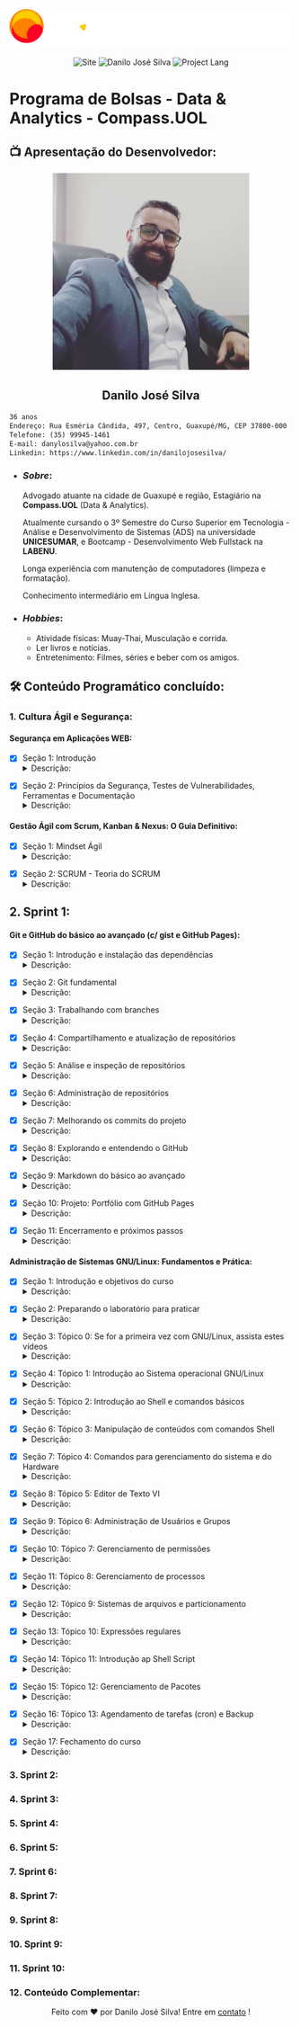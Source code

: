 <p align="center"><img src="./assets/Compass.UOL-logo.png"></p>

<p align = "center">
    <img src = "https://img.shields.io/badge/Repository-Compass.Uol_PB-red" alt= "Site">
    <img src = "https://img.shields.io/badge/Made%20by-Danilo%20José%20Silva-orange" alt = "Danilo José Silva">
    <img src = "https://img.shields.io/badge/Project%20Lang-Portuguese%20BR-yellow" alt = "Project Lang">
</p>

# **Programa de Bolsas - Data & Analytics - Compass.UOL**

## 📺 **Apresentação do Desenvolvedor**:

<p align="center"><img style="width: 350px; height: 350px" src="./assets/Profile.jpg"></p>

<h2 align="center"><b>Danilo José Silva</b></h2>

    36 anos
    Endereço: Rua Esméria Cândida, 497, Centro, Guaxupé/MG, CEP 37800-000
    Telefone: (35) 99945-1461
    E-mail: danylosilva@yahoo.com.br
    Linkedin: https://www.linkedin.com/in/danilojosesilva/

* ### **_Sobre_**:

    Advogado atuante na cidade de Guaxupé e região, Estagiário na __Compass.UOL__ (Data & Analytics).

    Atualmente cursando o 3º Semestre do Curso Superior em Tecnologia - Análise e Desenvolvimento de Sistemas (ADS) na universidade __UNICESUMAR__, e Bootcamp - Desenvolvimento Web Fullstack na __LABENU__.

    Longa experiência com manutenção de computadores (limpeza e formatação).

    Conhecimento intermediário em Língua Inglesa.

* ### **_Hobbies_**:

    * Atividade físicas: Muay-Thai, Musculação e corrida.
    * Ler livros e notícias.
    * Entretenimento: Filmes, séries e beber com os amigos.

## 🛠 Conteúdo Programático concluído:

### 1. Cultura Ágil e Segurança:

#### **Segurança em Aplicações WEB:**

- [x] Seção 1: Introdução <details><summary>Descrição:</summary> <p> Nesta seção foi definido o objetivo do curso: segurança em aplicações WEB, bem como sobre as principais vulnerabilidades. Ainda, foi configurado o laboratório de estudos (Máquina Linux Hacker e Máquina Linux Servidor Web), as duas máquina configuradas no Virtual Box. <p align="center"><img src="./assets/Seção1-Segurança.png"></p> <p align="center"><img src="./assets/VirtualBox.png"></p>
</p>
</details>

- [x] Seção 2: Princípios da Segurança, Testes de Vulnerabilidades, Ferramentas e Documentação <details><summary>Descrição:</summary> <p> Na seção 2 foram abordados os princípios da segurança da informação (Autenticidade, Confidencialidade, Disponibilidade, Integridade), tipos de análises de vulnerabilidade (black box, white box, gray box), arquitetura de aplicações WEB, projeto OWASP (lista de principais vulnerabilidades para WEB) e ferramentas (OWASP BWA, OWASP ZAP). <p align="center"><img src="./assets/Seção2-Segurança.png"></p>
</p>
</details>

#### **Gestão Ágil com Scrum, Kanban & Nexus: O Guia Definitivo:**

- [x] Seção 1: Mindset Ágil <details><summary>Descrição:</summary> <p> Nesta seção foram abordados a introdução ao mindset ágil (histórico e pontos inciais), definição de projeto, diferenças entre o modelo ágil e o modelo cascata, bem como os prós e contras de cada metodologia, os valores e princípios ágeis (manifesto ágil), a aplicação da metodologia ágil em projetos com escopo volátil ou complexos (cone da incerteza), planejamento em camadas "cebola" (metodologia ágil). <p align="center"><img src="./assets/Seção1-GestaoAgil.png"></p>
</p>
</details>

- [x] Seção 2: SCRUM - Teoria do SCRUM <details><summary>Descrição:</summary> <p> Na seção do framework SCRUM foram abordados sobre: a história do SCRUM (Analogia ao Hugby); que o SCRUM se baseaia no Empirismo (Experiência Prática Cotidiana); que no SCRUM não fixa-se o escopo de produto, nem o processos de como contruí-lo, sendo criado uma pequena parte utilizável do produto, em ciclos curtos, com criação de macanismos de inspeção (transparência, adaptação, inspeção); os valores do SCRUM (coragem, comprometimento, foco, respeito, abertura); ciclo SCRUM (roadmap); autogerenciamento (equipes autogerenciáveis). <p align="center"><img src="./assets/Seção2-GestaoAgil.png"></p>
</p>
</details>

## 2. Sprint 1:

#### **Git e GitHub do básico ao avançado (c/ gist e GitHub Pages):**

- [x] Seção 1: Introdução e instalação das dependências <details><summary>Descrição:</summary> <p> Nessa primeira seção foram abordados os primeiros passos para aprendizado de Git, com a instalação das aplicações (Git, VSCode), abordagem sobre os objetivos do Git (Sistema de Controle de Versão, baseado em repositórios, mais utilizado no mundo). <p align="center"><img src="./assets/Seção1-Git.png"></p> <p align="center"><img src="./assets/GitVersion.png"></p> <p align="center"><img src="./assets/GitConfig.png"></p>
</p>
</details>

- [x] Seção 2: Git fundamental <details><summary>Descrição:</summary> <p> Nessa seção foram abordados os pontos fundamentais de Git e GitHub: criação de repositório público e privado (novo repositório na conta do GitHub), clone de repositório na máquina por meio do terminal bash (git clone < nome do repositório >), adição de arquivos no projeto (git add e git commit), verificar arquivos alterados a serem adicionados e comitados (git status), envio de arquivos para repositório (git push origin < branch >, para primeiro envio ou git push, para demais envios), recebimento de alterações (git pull), remoção de arquivos (git rm < nome do arquivo >), verificar alterações por meio de log (git log), mover ou renomear arquivos (git mv), desfazer alterações voltando ao estado do repositório (git checkout < arquivo >), ignorar arquivos e diretórios em um projeto (.gitignore), resetar branch (git reset ou com flag --hard). <p align="center"><img src="./assets/Seção2-Git.png"></p> <p align="center"><img src="./assets/GitHub-Repository1.png"></p> <p align="center"><img src="./assets/GitHub-Repository2.png"></p> <p align="center"><img src="./assets/GitHub-Repository3.png"></p> <p align="center"><img src="./assets/GitClone1.png"></p> <p align="center"><img src="./assets/GitClone2.png"></p> <p align="center"><img src="./assets/VSCode1.png"></p> <p align="center"><img src="./assets/VSCode2.png"></p> <p align="center"><img src="./assets/GitAdd-GitCommit.png"></p> <p align="center"><img src="./assets/GitPush.png"></p> <p align="center"><img src="./assets/GitPull.png"></p> 
</p>
</details>

- [x] Seção 3: Trabalhando com branches <details><summary>Descrição:</summary> <p> Na seção três foi abordado o trabalho com branches (forma que o git separa as versões dos projetos, ramificação do projeto). O tópico abordou: criação de branchs (git branch < nome >), visualização de branchs (git branch), exclusão de branchs (git branch -d < nome > ou git branch --delete < nome >), mudança de branch (git checkout < nome>), mudança de branch + criação de nova branch (git checkout -b < nome >), união de branchs (git merge < nome >), utilização e recuperação de stash para salvar código e recuperar posteriormente (git stash / git stash list / git stash < nome >), remoção da stash (git stash clear), remoção de stash específica (git stash drop < nome >), criação de tags - checkpoint das branchs (git tag -a < nome > -m "< msg >"), verificação de tags (git show < nome >), alteração entre tags (git checkout < nome >), envio de tags (git push origin < nome > / git push origin --tags). <p align="center"><img src="./assets/Seção3-Git.png"></p> <p align="center"><img src="./assets/GitBranch1.png"></p> <p align="center"><img src="./assets/GitBranch2.png"></p> <p align="center"><img src="./assets/GitBranch3.png"></p>
</p>
</details>

- [x] Seção 4: Compartilhamento e atualização de repositórios <details><summary>Descrição:</summary> <p> Nessa seção foram abordados o compartilhamento e atualização de repositórios: encontrar branchs no repositório (git fetch), receber alterações do repositório remoto (git pull), enviar alterações para o repositório (git push), utilizar o remote para adicionar repo para trackear ou remover (git remote), adicionar repo remoto ao git (git remote add origin < link >), trabalhar com submódulos, ou seja, dois ou mais projetos em um só repositório (git submodule add < repo > para criação) e (git submodule para verificar os submodulos existentes), atualizar submodulos com commit e para envio para o repo utiliza-se (git push --recurse-submodules=on-demand). <p align="center"><img src="./assets/Seção4-Git.png"></p> </p> <p align="center"><img src="./assets/GitCompart.png"></p>
</p>
</details>

- [x] Seção 5: Análise e inspeção de repositórios <details><summary>Descrição:</summary> <p> Na seção foram abordadas a análise e inspeção de repositórios: exibir informações úteis quanto ao banch atual e seus commits e modificações de arquivos entre cada commit (git show), exibir informações de tags (git show < tag >), exibir diferenças entre branchs (git diff < arquivo >< arquivo_b >), log resumido do projeto (git shortlog). <p align="center"><img src="./assets/Seção5-Git.png"></p> <p align="center"><img src="./assets/GitAnalise1.png"></p> <p align="center"><img src="./assets/GitAnalise2.png"></p> <p align="center"><img src="./assets/GitAnalise3.png"></p> <p align="center"><img src="./assets/GitAnalise4.png"></p>  
</p>
</details>

- [x] Seção 6: Administração de repositórios <details><summary>Descrição:</summary> <p> A seção seis abordou sobre administração de repositório, com comandos para sua otimização: limpar arquivos untracked (git clean), otimizar o repositório - garbage collector - limpeza de arquivos desnecessários (git gc), checar integridade de arquivos - verificar possíveis corrupções em arquivos (git fsck), mapear todos os passos no repositório - mais completo que o "git log" (git reflog) - tempo de expiração padrão de 30 dias, transformar o repo para arquivo (git archive --format zip --output main_files.zip main). <p align="center"><img src="./assets/Seção6-Git.png"></p>
</p>
</details>

- [x] Seção 7: Melhorando os commits do projeto <details><summary>Descrição:</summary> <p> Nessa seção foi abordada a importância dos commits e a necessidade de evitar commits sem sentido, exercitando uma padronização de commits. Ainda, foi abordado a solução chamada private branches, ou seja, criação de uma branch privada para trabalho e exportação apenas da funcionalidade pronta, evitando o excesso de commits, bem como commits sem sentido (git rebase < atual >< funcionalidade > -i) ("squash" para excluir commits e "reword" para renomear). Por fim, foi abordado sobre boas mensagens para commit (separar assunto do corpo da mensagem, assunto com no máximo 50 caracteres, assunto com letra inicial maiúscula, corpo com no máximo 72 caracteres, explicar o por que e como do commit, e não como o código foi escrito). <p align="center"><img src="./assets/Seção7-Git.png"></p>
</p>
</details>

- [x] Seção 8: Explorando e entendendo o GitHub <details><summary>Descrição:</summary> <p> Nesta seção foi abordado o GitHub em detalhes: criação de repositório, verificação de código fonte, aba Code, mudança de branch, commit, tags, licenças do projeto (licença MIT, entre outras), README (descrição do projeto), aba Issue (criar tarefas ou possíveis bugs do projeto), aba Pull Request (onde colaboradores do projeto enviam código para resolver as issues ou adicionar novas funcionalidades ao projeto) - prática para que o código e suas alterações não sejam inseridas diretamente na branch "main" e sim passe por uma análise prévia (pull request vem de um novo branch criado no projeto e enviado para o repo, com incremento de código), aba Actions (criação de automatizações de deploy com integração em outros serviços - incluindo CI/CD (Continuos Integration / Continuous Development)), aba Projects (criação de um projeto e utilização de um quadro de tarefas, processo conhecido como Kanban(tela semelhante ao software Trello)), aba Wiki (criação de documentação mais extensa do projeto), aba Insights (informações detalhadas do projeto), aba Settings (acesso a configurações do projeto como mudança de nome, remoção/adição de features, adição de colaboradores, remoção de repositório), criação de Gist (pequenos blocos de códigos que podem ser hospedados no GitHub), encontrar repositórios interessantes (aprender com repositórios de desenvolvedores experiente, bem como dar fork em projetos disponíveis). <p align="center"><img src="./assets/Seção8-Git.png"></p>
</p>
</details>

- [x] Seção 9: Markdown do básico ao avançado <details><summary>Descrição:</summary> <p> Nessa seção foi abordado sobre Markdown (forma de adiconar estilos a textos WEB): títulos (# a ######), negrito (__ __ ou ** **), itálico (_ _ ou * *), Listas (numeradas ou não-numeradas( * )), adição de imagens, adição de links, task list ([ x ] ou [ ]). <p align="center"><img src="./assets/Seção9-Git.png"></p> <p align="center"><img src="./assets/Markdown1.png"></p> <p align="center"><img src="./assets/Markdown2.png"></p>
</p>
</details>

- [x] Seção 10: Projeto: Portfólio com GitHub Pages <details><summary>Descrição:</summary> <p> Nesta seção foi feita orientação passo a passo para criação de Portfólio no GitHub Pages, portfólio construído de forma responsiva em HTML e CSS. [Portfólio](https://danilojosesilva.github.io/). <p align="center"><img src="./assets/Seção10-Git.png"></p>
</p>
</details>

- [x] Seção 11: Encerramento e próximos passos <details><summary>Descrição:</summary> <p> Conclusão e abordagem rápida de tudo que foi disponibilizado no curso. <p align="center"><img src="./assets/Seção11-Git.png"></p>
</p>
</details>

#### **Administração de Sistemas GNU/Linux: Fundamentos e Prática:**

- [x] Seção 1: Introdução e objetivos do curso <details><summary>Descrição:</summary> <p> 
</p>
</details>

- [x] Seção 2: Preparando o laboratório para praticar <details><summary>Descrição:</summary> <p> 
</p>
</details>

- [x] Seção 3: Tópico 0: Se for a primeira vez com GNU/Linux, assista estes vídeos <details><summary>Descrição:</summary> <p> 
</p>
</details>

- [x] Seção 4: Tópico 1: Introdução ao Sistema operacional GNU/Linux <details><summary>Descrição:</summary> <p> 
</p>
</details>

- [x] Seção 5: Tópico 2: Introdução ao Shell e comandos básicos <details><summary>Descrição:</summary> <p> 
</p>
</details>

- [x] Seção 6: Tópico 3: Manipulação de conteúdos com comandos Shell <details><summary>Descrição:</summary> <p> 
</p>
</details>

- [x] Seção 7: Tópico 4: Comandos para gerenciamento do sistema e do Hardware <details><summary>Descrição:</summary> <p> 
</p>
</details>

- [x] Seção 8: Tópico 5: Editor de Texto VI <details><summary>Descrição:</summary> <p> 
</p>
</details>

- [x] Seção 9: Tópico 6: Administração de Usuários e Grupos <details><summary>Descrição:</summary> <p> 
</p>
</details>

- [x] Seção 10: Tópico 7: Gerenciamento de permissões <details><summary>Descrição:</summary> <p> 
</p>
</details>

- [x] Seção 11: Tópico 8: Gerenciamento de processos <details><summary>Descrição:</summary> <p> 
</p>
</details>

- [x] Seção 12: Tópico 9: Sistemas de arquivos e particionamento <details><summary>Descrição:</summary> <p> 
</p>
</details>

- [x] Seção 13: Tópico 10: Expressões regulares <details><summary>Descrição:</summary> <p> 
</p>
</details>

- [x] Seção 14: Tópico 11: Introdução ap Shell Script <details><summary>Descrição:</summary> <p> 
</p>
</details>

- [x] Seção 15: Tópico 12: Gerenciamento de Pacotes <details><summary>Descrição:</summary> <p> 
</p>
</details>

- [x] Seção 16: Tópico 13: Agendamento de tarefas (cron) e Backup <details><summary>Descrição:</summary> <p> 
</p>
</details>

- [x] Seção 17: Fechamento do curso <details><summary>Descrição:</summary> <p> 
</p>
</details>

### 3. Sprint 2:

### 4. Sprint 3:

### 5. Sprint 4:

### 6. Sprint 5:

### 7. Sprint 6:

### 8. Sprint 7:

### 9. Sprint 8:

### 10. Sprint 9:

### 11. Sprint 10:

### 12. Conteúdo Complementar:

<p align = "center">
Feito com ❤️ por Danilo José Silva! Entre em <a href="https://www.linkedin.com/in/danilojosesilva/">contato</a> !
</p>
